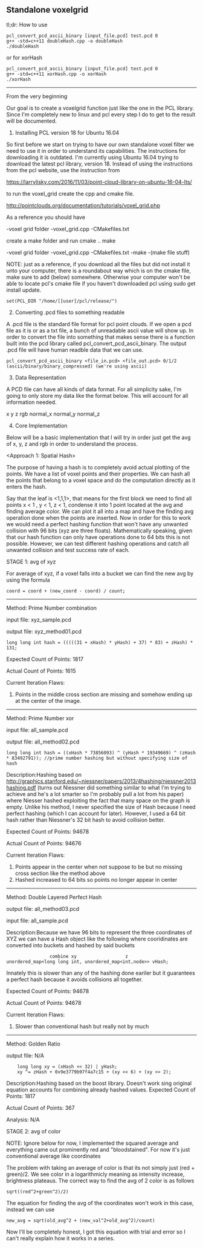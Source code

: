 Standalone voxelgrid 
---------------------------------------------------------------

tl;dr: How to use

	pcl_convert_pcd_ascii_binary [input_file.pcd] test.pcd 0
	g++ -std=c++11 doubleHash.cpp -o doubleHash
	./doubleHash

or for xorHash

	pcl_convert_pcd_ascii_binary [input_file.pcd] test.pcd 0
	g++ -std=c++11 xorHash.cpp -o xorHash
	./xorHash


---------------------------------------------------------------
From the very beginning

Our goal is to create a voxelgrid function just like the one in the PCL library. Since I'm completely new to linux and pcl every step I do to get to the result will be documented. 

1. Installing PCL version 18 for Ubuntu 16.04

So first before we start on trying to have our own standalone voxel filter we need to use it in order to understand its capabilities. The instructions for downloading it is outdated. I'm currently using Ubuntu 16.04 trying to download the latest pcl library, version 18. Instead of using the instructions from the pcl website, use the instruction from

https://larrylisky.com/2016/11/03/point-cloud-library-on-ubuntu-16-04-lts/ 

to run the voxel_grid create the cpp and cmake file.

http://pointclouds.org/documentation/tutorials/voxel_grid.php

As a reference you should have 

-voxel grid folder
	-voxel_grid.cpp
	-CMakefiles.txt


create a make folder and run 
	cmake .. 
	make

-voxel grid folder
	-voxel_grid.cpp
	-CMakefiles.txt
	-make
		-(make file stuff)

NOTE: just as a reference, if you download all the files but did not install it unto your computer, there is a roundabout way which is on the cmake file, make sure to add (below) somewhere. Otherwise your computer won't be able to locate pcl's cmake file if you haven't downloaded pcl using sudo get install update.

	set(PCL_DIR "/home/[[user]/pcl/release/")



2. Converting .pcd files to something readable

A .pcd file is the standard file format for pcl point clouds. If we open a pcd file as it is or as a txt file, a bunch of unreadable ascii value will show up. In order to convert the file into something that makes sense there is a function built into the pcd library called pcl_convert_pcd_ascii_binary. The output .pcd file will have human readble data that we can use.

	pcl_convert_pcd_ascii_binary <file_in.pcd> <file_out.pcd> 0/1/2 (ascii/binary/binary_compressed) (we're using ascii)



3. Data Representation 

A PCD file can have all kinds of data format. For all simplicity sake, I'm going to only store my data like the format below. This will account for all information needed.

x y z rgb normal_x normal_y normal_z

4. Core Implementation

Below will be a basic implementation that I will try in order just get the avg of x, y, z and rgb in order to understand the process.

<Approach 1: Spatial Hash>

The purpose of having a hash is to completely avoid actual plotting of the points. We have a list of voxel points and their properties. We can hash all the points that belong to a voxel space and do the computation directly as it enters the hash.  

Say that the leaf is <1,1,1>, that means for the first block we need to find all points x < 1 , y < 1, z < 1, condense it into 1 point located at the avg and finding average color. We can plot it all into a map and have the finding avg operation done when the points are inserted. Now in order for this to work we would need a perfect hashing function that won't have any unwanted collision with 96 bits (xyz are three floats). Mathematically speaking, given that our hash function can only have operations done to 64 bits this is not possible. However, we can test different hashing operations and catch all unwanted collision and test success rate of each.

STAGE 1: avg of xyz

For average of xyz, if a voxel falls into a bucket we can find the new avg by using the formula

	coord = coord + (new_coord - coord) / count;



--------------------------------------------------------------------------------------------------------
Method: Prime Number combination

input file: xyz_sample.pcd

output file: xyz_method01.pcd

	long long int hash = (((((31 + xHash) * yHash) + 37) * 83) + zHash) * 131;

Expected Count of Points: 1817

Actual Count of Points: 1615

Current Iteration Flaws: 

1. Points in the middle cross section are missing and somehow ending up at the center of the image.

--------------------------------------------------------------------------------------------------------

Method: Prime Number xor

input file: all_sample.pcd

output file: all_method02.pcd

	long long int hash = ((xHash * 73856093) ^ (yHash * 19349669) ^ (zHash * 83492791)); //prime number hashing but without specifying size of hash

Description:Hashing based on http://graphics.stanford.edu/~niessner/papers/2013/4hashing/niessner2013hashing.pdf (turns out Niessner did something similar to what I'm trying to achieve and he's a lot smarter so I'm probably pull a lot from his paper) where Niesser hashed exploiting the fact that many space on the graph is empty. Unlike his method, I never specified the size of Hash because I need perfect hashing (which I can account for later). However, I used a 64 bit hash rather than Niessner's 32 bit hash to avoid collision better.

Expected Count of Points: 94678

Actual Count of Points: 94676

Current Iteration Flaws:

1. Points appear in the center when not suppose to be but no missing cross section like the method above 
2. Hashed increased to 64 bits so points no longer appear in center

--------------------------------------------------------------------------------------------------------

Method: Double Layered Perfect Hash

output file: all_method03.pcd

input file: all_sample.pcd

Description:Because we have 96 bits to represent the three coordinates of XYZ we can have a Hash object like the following where cooridinates are converted into buckets and hashed by said buckets

					combine xy                  z
	unordered_map<long long int, unordered_map<int,node>> vHash;

Innately this is slower than any of the hashing done eariler but it guarantees a perfect hash because it avoids collisions all together. 

Expected Count of Points: 94678

Actual Count of Points: 94678

Current Iteration Flaws:

1. Slower than conventional hash but really not by much

--------------------------------------------------------------------------------------------------------


Method: Golden Ratio 

output file: N/A

		long long xy = (xHash << 32) | yHash;
		xy ^= zHash + 0x9e3779b97f4a7c15 + (xy << 6) + (xy >> 2);

Description:Hashing based on the boost library. Doesn't work sing original equation accounts for combining already hashed values. 
Expected Count of Points: 1817

Actual Count of Points: 367

Analysis: N/A


STAGE 2: avg of color

NOTE: Ignore below for now, I implemented the squared average and everything came out prominently red and "bloodstained". For now it's just conventional average like coordinates

The problem with taking an average of color is that its not simply just (red + green)/2. We see color in a logarithmicly meaning as intensity increase, brightness plateaus. The correct way to find the avg of 2 color is as follows

	sqrt((red^2+green^2)/2)

The equation for finding the avg of the coordinates won't work in this case, instead we can use 

	new_avg = sqrt(old_avg^2 + (new_val^2+old_avg^2)/count)

Now I'll be completely honest, I got this equation with trial and error so I can't really explain how it works in a series. 